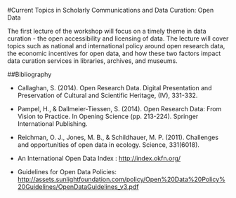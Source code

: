 #Current Topics in Scholarly Communications and Data Curation: Open Data

The first lecture of the workshop will focus on a timely theme in data curation - the open accessibility and licensing of data. The lecture will cover topics such as national and international policy around open research data, the economic incentives for open data, and how these two factors impact data curation services in libraries, archives, and museums. 


##Bibliography

- Callaghan, S. (2014). Open Research Data. Digital Presentation and Preservation of Cultural and Scientific Heritage, (IV), 331-332.

- Pampel, H., & Dallmeier-Tiessen, S. (2014). Open Research Data: From Vision to Practice. In Opening Science (pp. 213-224). Springer International Publishing.

- Reichman, O. J., Jones, M. B., & Schildhauer, M. P. (2011). Challenges and opportunities of open data in ecology. Science, 331(6018).

- An International Open Data Index : http://index.okfn.org/

- Guidelines for Open Data Policies: http://assets.sunlightfoundation.com/policy/Open%20Data%20Policy%20Guidelines/OpenDataGuidelines_v3.pdf
